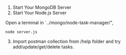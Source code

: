 1. Start Your MongoDB Server
2. Start Your Node.js Server

Open a terminal in `../mongo/node-task-manager/",

```
node server.js
```

3. Import postman collection from /help folder and try add/update/get/delete tasks.